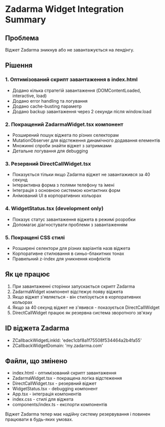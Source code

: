 # Zadarma Widget Integration Summary

## Проблема
Віджет Zadarma зникнув або не завантажується на лендінгу.

## Рішення

### 1. Оптимізований скрипт завантаження в index.html
- Додано кілька стратегій завантаження (DOMContentLoaded, interactive, load)
- Додано error handling та логування
- Додано cache-busting параметр
- Додано backup завантаження через 2 секунди після window.load

### 2. Покращений ZadarmaWidget.tsx компонент
- Розширений пошук віджета по різних селекторам
- MutationObserver для відстеження динамічного додавання елементів
- Множинні спроби знайти віджет з затримками
- Детальне логування для debugging

### 3. Резервний DirectCallWidget.tsx
- Показується тільки якщо Zadarma віджет не завантажився за 40 секунд
- Інтерактивна форма з полями телефону та імені
- Інтеграція з основною системою контактних форм
- Анімований UI в корпоративних кольорах

### 4. WidgetStatus.tsx (development only)
- Показує статус завантаження віджета в режимі розробки
- Допомагає діагностувати проблеми з завантаженням

### 5. Покращені CSS стилі
- Розширені селектори для різних варіантів назв віджета
- Корпоративне стилювання в синьо-блакитних тонах
- Правильний z-index для уникнення конфліктів

## Як це працює

1. При завантаженні сторінки запускається скрипт Zadarma
2. ZadarmaWidget компонент відстежує появу віджета
3. Якщо віджет з'являється - він стилізується в корпоративних кольорах
4. Якщо за 40 секунд віджет не з'явився - показується DirectCallWidget
5. DirectCallWidget працює як резервна система зворотного зв'язку

## ID віджета Zadarma
- ZCallbackWidgetLinkId: 'edec1cbf8a1f75508f534464a2b4fa55'
- ZCallbackWidgetDomain: 'my.zadarma.com'

## Файли, що змінено
- index.html - оптимізований скрипт завантаження
- ZadarmaWidget.tsx - покращена логіка відстеження
- DirectCallWidget.tsx - резервний віджет
- WidgetStatus.tsx - debugging компонент  
- App.tsx - інтеграція компонентів
- index.css - стилі для віджета
- components/index.ts - експорти компонентів

Віджет Zadarma тепер має надійну систему резервування і повинен працювати в будь-яких умовах.